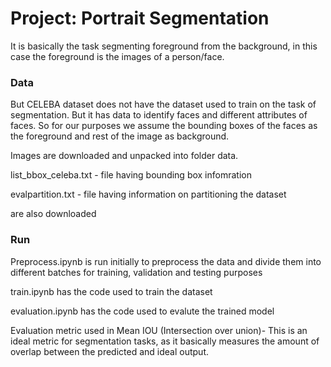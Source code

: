 # Project: Portrait Segmentation 

It is basically the task segmenting foreground from the background, in this case the foreground is the images of a person/face.



### Data

But CELEBA dataset does not have the dataset used to train on the task of segmentation. But it has data to identify faces and 
different attributes of faces. So for our purposes we assume the bounding boxes of the faces as the foreground and rest of the image as background.
 
Images are downloaded and unpacked into folder data.

list_bbox_celeba.txt - file having bounding box infomration

evalpartition.txt  - file having information on partitioning the dataset

are also downloaded

### Run

Preprocess.ipynb is run initially to preprocess the data and divide them into different batches for training, validation and testing purposes

train.ipynb has the code used to train the dataset 

evaluation.ipynb has the code used to evalute the trained model

Evaluation metric used in Mean IOU (Intersection over union)- This is an ideal metric for segmentation tasks, as it basically measures the amount 
of overlap between the predicted and ideal output.




